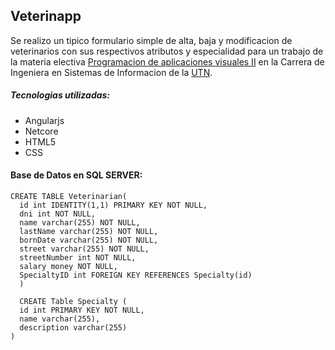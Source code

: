 ## Veterinapp

Se realizo un tipico formulario simple de alta, baja y modificacion de veterinarios con sus respectivos atributos y especialidad para un trabajo de la materia electiva [Programacion de aplicaciones visuales II] en la Carrera de Ingeniera en Sistemas de Informacion de la [UTN].
 
##### Tecnologias utilizadas:

- Angularjs
- Netcore
- HTML5 
- CSS 

#### Base de Datos en SQL SERVER:

```
CREATE TABLE Veterinarian(
  id int IDENTITY(1,1) PRIMARY KEY NOT NULL,  
  dni int NOT NULL,  
  name varchar(255) NOT NULL,  
  lastName varchar(255) NOT NULL,
  bornDate varchar(255) NOT NULL,
  street varchar(255) NOT NULL,
  streetNumber int NOT NULL,
  salary money NOT NULL,
  SpecialtyID int FOREIGN KEY REFERENCES Specialty(id)
  )

  CREATE Table Specialty (
  id int PRIMARY KEY NOT NULL,
  name varchar(255),
  description varchar(255)
)
```




[UTN]: <https://www.frc.utn.edu.ar/>
[Programacion de aplicaciones visuales II]: <http://www.institucional.frc.utn.edu.ar/sistemas/noticias/ACA/Modalidades/2018/6AC_pavii_2018.pdf>

